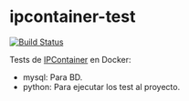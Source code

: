 # ipcontainer-test

[![Build Status](https://travis-ci.com/harvestcore/ipcontainer-test.svg?branch=master)](https://travis-ci.com/harvestcore/ipcontainer-test)

Tests de [IPContainer](https://github.com/harvestcore/IPContainer) en Docker:

- mysql: Para BD.
- python: Para ejecutar los test al proyecto.